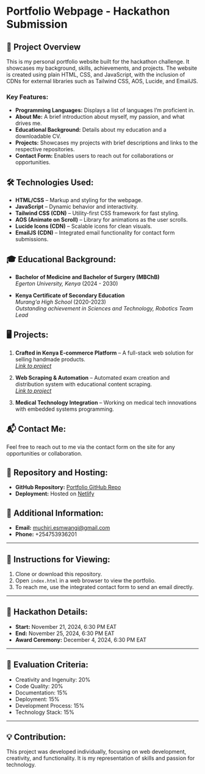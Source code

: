 # Portfolio Webpage - Hackathon Submission

## 🌟 Project Overview
This is my personal portfolio website built for the hackathon challenge. It showcases my background, skills, achievements, and projects. The website is created using plain HTML, CSS, and JavaScript, with the inclusion of CDNs for external libraries such as Tailwind CSS, AOS, Lucide, and EmailJS.

### Key Features:
- **Programming Languages:** Displays a list of languages I’m proficient in.
- **About Me:** A brief introduction about myself, my passion, and what drives me.
- **Educational Background:** Details about my education and a downloadable CV.
- **Projects:** Showcases my projects with brief descriptions and links to the respective repositories.
- **Contact Form:** Enables users to reach out for collaborations or opportunities.

## 🛠️ Technologies Used:
- **HTML/CSS** – Markup and styling for the webpage.
- **JavaScript** – Dynamic behavior and interactivity.
- **Tailwind CSS (CDN)** – Utility-first CSS framework for fast styling.
- **AOS (Animate on Scroll)** – Library for animations as the user scrolls.
- **Lucide Icons (CDN)** – Scalable icons for clean visuals.
- **EmailJS (CDN)** – Integrated email functionality for contact form submissions.

## 🎓 Educational Background:
- **Bachelor of Medicine and Bachelor of Surgery (MBChB)**  
  *Egerton University, Kenya* (2024 - 2030)
  
- **Kenya Certificate of Secondary Education**  
  *Murang'a High School* (2020-2023)  
  *Outstanding achievement in Sciences and Technology, Robotics Team Lead*

## 🖥️ Projects:
1. **Crafted in Kenya E-commerce Platform** – A full-stack web solution for selling handmade products.  
   *[Link to project](https://craftedinkenya.store)*

2. **Web Scraping & Automation** – Automated exam creation and distribution system with educational content scraping.  
   *[Link to project](https://github.com/cyclictriad/web-scraper/)*

3. **Medical Technology Integration** – Working on medical tech innovations with embedded systems programming.

## 📬 Contact Me:
Feel free to reach out to me via the contact form on the site for any opportunities or collaboration.

## 📁 Repository and Hosting:
- **GitHub Repository:** [Portfolio GitHub Repo](https://github.com/cyclictraid/portfolio-hackathon)
- **Deployment:** Hosted on [Netlify](https://6743c54e2e1a4d4bbef461c5--muchiri-simon-mwangi-portfolio.netlify.app/)

## 📌 Additional Information:
- **Email:** muchiri.esmwangi@gmail.com
- **Phone:** +254753936201

---

## 📝 Instructions for Viewing:
1. Clone or download this repository.
2. Open `index.html` in a web browser to view the portfolio.
3. To reach me, use the integrated contact form to send an email directly.

---

## 📅 Hackathon Details:
- **Start:** November 21, 2024, 6:30 PM EAT
- **End:** November 25, 2024, 6:30 PM EAT
- **Award Ceremony:** December 4, 2024, 6:30 PM EAT

---

## 🎯 Evaluation Criteria:
- Creativity and Ingenuity: 20%
- Code Quality: 20%
- Documentation: 15%
- Deployment: 15%
- Development Process: 15%
- Technology Stack: 15%

---

## 💡 Contribution:
This project was developed individually, focusing on web development, creativity, and functionality. It is my representation of skills and passion for technology.
